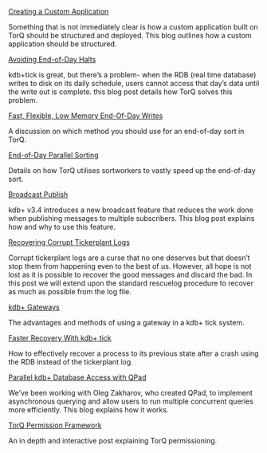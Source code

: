[ Creating a Custom Application ]( http://www.dataintellect.com/q/torq-packaging/ )

Something that is not immediately clear is how a custom application built on TorQ should be structured and deployed. This blog outlines how a custom application should be structured.

[ Avoiding End-of-Day Halts ]( http://www.dataintellect.com/q/avoiding-end-of-day-halts-with-torq/ )

kdb+tick is great, but there’s a problem- when the RDB (real time database) writes to disk on its daily schedule, users cannot access that day’s data until the write out is complete. this blog post details how TorQ solves this problem.

[ Fast, Flexible, Low Memory End-Of-Day Writes ]( http://www.dataintellect.com/q/optional-write-down-method-added-to-wdb-process-in-torq-2-3/ )

A discussion on which method you should use for an end-of-day sort in TorQ.

[ End-of-Day Parallel Sorting ]( http://www.dataintellect.com/q/end-of-day-parallel-sorting-in-torq/ )

Details on how TorQ utilises sortworkers to vastly speed up the end-of-day sort.

[ Broadcast Publish ]( http://www.dataintellect.com/q/kdb-3-4-broadcast-publish/ )

kdb+ v3.4 introduces a new broadcast feature that reduces the work done when publishing messages to multiple subscribers. This blog post explains how and why to use this feature.

[ Recovering Corrupt Tickerplant Logs ]( http://www.dataintellect.com/q/recovering-corrupt-tickerplant-logs/ )

Corrupt tickerplant logs are a curse that no one deserves but that doesn’t stop them from happening even to the best of us. However, all hope is not lost as it is possible to recover the good messages and discard the bad. In this post we will extend upon the standard rescuelog procedure to recover as much as possible from the log file.

[ kdb+ Gateways ]( http://www.dataintellect.com/q/kdb-gateways/ )

The advantages and methods of using a gateway in a kdb+ tick system.

[ Faster Recovery With kdb+ tick ]( http://www.dataintellect.com/q/faster-recovery-with-kdb-tick/ )

How to effectively recover a process to its previous state after a crash using the RDB instead of the tickerplant log.

[ Parallel kdb+ Database Access with QPad ]( http://www.dataintellect.com/q/parallel-database-access-with-qpad-and-torq-kdb/ )

We’ve been working with Oleg Zakharov, who created QPad, to implement asynchronous querying and allow users to run multiple concurrent queries more efficiently. This blog explains how it works.

[ TorQ Permission Framework ]( http://www.dataintellect.com/q/torq-permission-framework/ )

An in depth and interactive post explaining TorQ permissioning.
